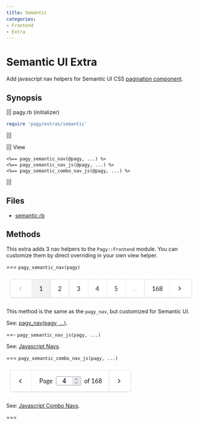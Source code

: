 ```yaml
---
title: Semantic
categories:
- Frontend
- Extra
---
```


# Semantic UI Extra

Add javascript nav helpers for Semantic UI CSS [pagination component](https://semantic-ui.com/collections/menu.html#pagination).

## Synopsis

||| pagy.rb (initializer)
```ruby
require 'pagy/extras/semantic'
```
|||

||| View
```erb
<%== pagy_semantic_nav(@pagy, ...) %>
<%== pagy_semantic_nav_js(@pagy, ...) %>
<%== pagy_semantic_combo_nav_js(@pagy, ...) %>
```
|||

## Files

- [semantic.rb](https://github.com/ddnexus/pagy/blob/master/lib/pagy/extras/semantic.rb)

## Methods

This extra adds 3 nav helpers to the `Pagy::Frontend` module. You can customize them by direct overriding in your own view helper.

=== `pagy_semantic_nav(pagy)`

![semantic_nav](/docs/assets/images/semantic_nav.png)

This method is the same as the `pagy_nav`, but customized for Semantic UI.

See: [pagy_nav(pagy, ...)](/docs/api/frontend.md#pagy-nav-pagy).

==- `pagy_semantic_nav_js(pagy, ...)`

<!---
To do: Add a proper responsive image for semantic, as we have done for bootstrap.

![semantic_nav_js - Responsive nav.](/docs/assets/images/semantic_nav.png)
-->

See: [Javascript Navs](/docs/api/javascript/navs.md).

=== `pagy_semantic_combo_nav_js(pagy, ...)`

![semantic_combo_nav_js](/docs/assets/images/semantic_combo_nav_js.png)

See: [Javascript Combo Navs](/docs/api/javascript/combo-navs.md).

===
